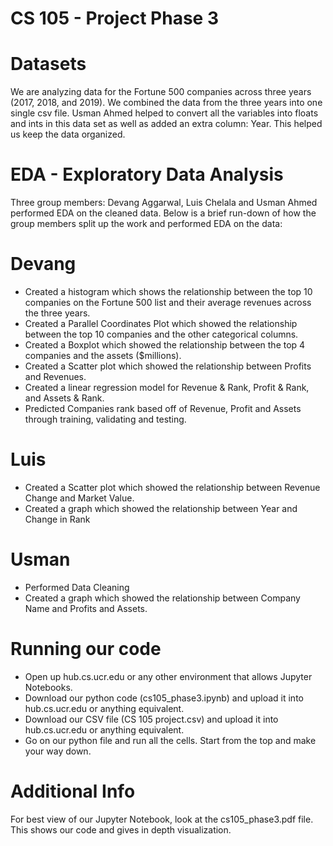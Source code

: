 # CS 105 - Project Phase 3


# Datasets
We are analyzing data for the Fortune 500 companies across three years (2017, 2018, and 2019). We combined the data from the three years into one single csv file. Usman Ahmed helped to convert all the variables into floats and ints in this data set as well as added an extra column: Year. This helped us keep the data organized.

# EDA - Exploratory Data Analysis

Three group members: Devang Aggarwal, Luis Chelala and Usman Ahmed performed EDA on the cleaned data. Below is a brief run-down of how the group members split up the work and performed EDA on the data:

# Devang

* Created a histogram which shows the relationship between the top 10 companies on the Fortune 500 list and their average revenues across the three years.
* Created a Parallel Coordinates Plot which showed the relationship between the top 10 companies and the other categorical columns.
* Created a Boxplot which showed the relationship between the top 4 companies and the assets ($millions).
* Created a Scatter plot which showed the relationship between Profits and Revenues.
* Created a linear regression model for Revenue & Rank, Profit & Rank, and Assets & Rank.
* Predicted Companies rank based off of Revenue, Profit and Assets through training, validating and testing.

# Luis

* Created a Scatter plot which showed the relationship between Revenue Change and Market Value.
* Created a graph which showed the relationship between Year and Change in Rank

# Usman

* Performed Data Cleaning
* Created a graph which showed the relationship between Company Name and Profits and Assets.

# Running our code

* Open up hub.cs.ucr.edu or any other environment that allows Jupyter Notebooks.
* Download our python code (cs105_phase3.ipynb) and upload it into hub.cs.ucr.edu or anything equivalent.
* Download our CSV file (CS 105 project.csv) and upload it into hub.cs.ucr.edu or anything equivalent.
* Go on our python file and run all the cells. Start from the top and make your way down.

# Additional Info

For best view of our Jupyter Notebook, look at the cs105_phase3.pdf file. This shows our code and gives in depth visualization.

